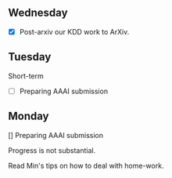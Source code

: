 ## Wednesday

- [x] Post-arxiv our KDD work to ArXiv.





## Tuesday

Short-term

- [ ] Preparing AAAI submission





## Monday

[] Preparing AAAI submission

Progress is not substantial.

Read Min's tips on how to deal with home-work.


